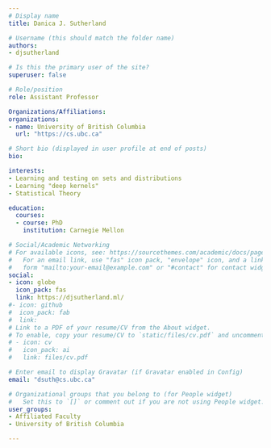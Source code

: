 ```yaml
---
# Display name
title: Danica J. Sutherland

# Username (this should match the folder name)
authors:
- djsutherland

# Is this the primary user of the site?
superuser: false

# Role/position
role: Assistant Professor

Organizations/Affiliations:
organizations:
- name: University of British Columbia
  url: "https://cs.ubc.ca"

# Short bio (displayed in user profile at end of posts)
bio:

interests:
- Learning and testing on sets and distributions
- Learning "deep kernels"
- Statistical Theory

education:
  courses:
  - course: PhD
    institution: Carnegie Mellon

# Social/Academic Networking
# For available icons, see: https://sourcethemes.com/academic/docs/page-builder/#icons
#   For an email link, use "fas" icon pack, "envelope" icon, and a link in the
#   form "mailto:your-email@example.com" or "#contact" for contact widget.
social:
- icon: globe
  icon_pack: fas
  link: https://djsutherland.ml/
#- icon: github
#  icon_pack: fab
#  link: 
# Link to a PDF of your resume/CV from the About widget.
# To enable, copy your resume/CV to `static/files/cv.pdf` and uncomment the lines below.
# - icon: cv
#   icon_pack: ai
#   link: files/cv.pdf

# Enter email to display Gravatar (if Gravatar enabled in Config)
email: "dsuth@cs.ubc.ca"

# Organizational groups that you belong to (for People widget)
#   Set this to `[]` or comment out if you are not using People widget.
user_groups:
- Affiliated Faculty
- University of British Columbia

---
```

